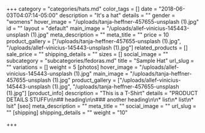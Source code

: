 +++
category = "categories/hats.md"
color_tags = []
date = "2018-06-03T04:07:14-05:00"
description = "It's a hat"
details = ""
gender = "womens"
hover_image = "/uploads/tanja-heffner-457655-unsplash (1).jpg"
id = ""
layout = "default"
main_image = "/uploads/allef-vinicius-145443-unsplash (1).jpg"
meta_description = ""
meta_title = ""
price = 10
product_gallery = ["/uploads/tanja-heffner-457655-unsplash (1).jpg", "/uploads/allef-vinicius-145443-unsplash (1).jpg"]
related_products = []
sale_price = ""
shipping_details = ""
sizes = []
social_image = ""
subcategory = "subcategories/fedoras.md"
title = "Sample Hat"
url_slug = ""
variations = []
weight = 5
[photos]
hover_image = "/uploads/allef-vinicius-145443-unsplash (1).jpg"
main_image = "/uploads/tanja-heffner-457655-unsplash (1).jpg"
product_gallery = ["/uploads/allef-vinicius-145443-unsplash (1).jpg", "/uploads/tanja-heffner-457655-unsplash (1).jpg"]
[product_info]
description = "This is a T-Shirt"
details = "PRODUCT DETAILS STUFF\n\n## heading\n\n### another heading\n\n* list\n* list\n* lsit"
[seo]
meta_description = ""
meta_title = ""
social_image = ""
url_slug = ""
[shipping]
shipping_details = ""
weight = "10"

+++
